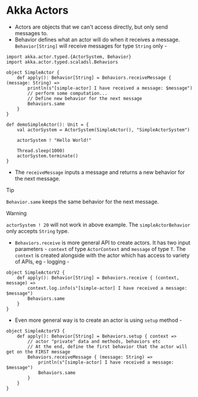 # Akka Actors
- Actors are objects that we can't access directly, but only send messages to.
- Behavior defines what an actor will do when it receives a message. `Behavior[String]` will receive messages for type `String` only -
```
import akka.actor.typed.{ActorSystem, Behavior}
import akka.actor.typed.scaladsl.Behaviors

object SimpleActor {
    def apply(): Behavior[String] = Behaviors.receiveMessage { (message: String) => 
        println(s"[simple-actor] I have received a message: $message")
        // perform some computation...
        // Define new behavior for the next message
        Behaviors.same
    }
}

def demoSimpleActor(): Unit = {
    val actorSystem = ActorSystem(SimpleActor(), "SimpleActorSystem")

    actorSystem ! "Hello World!"

    Thread.sleep(1000)
    actorSystem.terminate()
}
```

- The `receiveMessage` inputs a message and returns a new behavior for the next message.

> [!TIP]
> `Behavior.same` keeps the same behavior for the next message.

> [!WARNING]
> `actorSystem ! 20` will not work in above example. The `simpleActorBehavior` only accepts `String` type.

- `Behaviors.receive` is more general API to create actors. It has two input parameters - `context` of type `ActorContext` and `message` of type `T`. The `context` is created alongside with the actor which has access to variety of APIs, eg - logging -
```
object SimpleActorV2 {
    def apply(): Behavior[String] = Behaviors.receive { (context, message) => 
        context.log.info(s"[simple-actor] I have received a message: $message")
        Behaviors.same
    }
}
```

- Even more general way is to create an actor is using `setup` method -
```
object SimpleActorV3 {
    def apply(): Behavior[String] = Behaviors.setup { context => 
        // actor "private" data and methods, behaviors etc
        // At the end, define the first behavior that the actor will get on the FIRST message
        Behaviors.receiveMessage { (message: String) => 
            println(s"[simple-actor] I have received a message: $message")
            Behaviors.same
        }
    }
}
```
